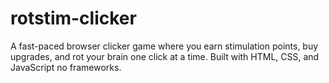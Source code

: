 # rotstim-clicker
A fast-paced browser clicker game where you earn stimulation points, buy upgrades, and rot your brain one click at a time. Built with HTML, CSS, and JavaScript no frameworks.
